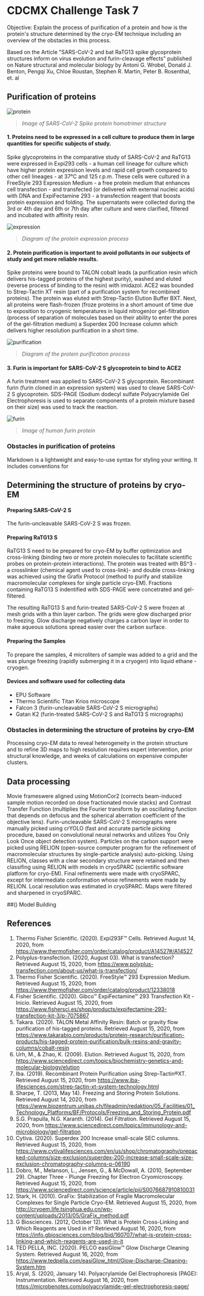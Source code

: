 # CDCMX Challenge Task 7

Objective: Explain the process of purification of a protein and how is the protein's structure determined by the cryo-EM technique including an overview of the obstacles in this process.

Based on the Article "SARS-CoV-2 and bat RaTG13 spike glycoprotein structures inform on virus evolution and furin-cleavage effects" published on Nature structural and molecular biology by Antoni G. Wrobel, Donald J. Benton, Pengqi Xu, Chloe Roustan, Stephen R. Martin, Peter B. Rosenthal, et. al

## Purification of proteins

![protein](https://upload.wikimedia.org/wikipedia/commons/e/e3/6VSB_spike_protein_SARS-CoV-2_homotrimer.png)
>*Image of SARS-CoV-2 Spike protein homotrimer structure*

#### 1. Proteins need to be expressed in a cell culture to produce them in large quantities for specific subjects of study. 

Spike glycoproteins in the comparative study of SARS-CoV-2 and RaTG13 were expressed in Expi293 cells - a human cell lineage for culture which have higher protein expresison levels and rapid cell growth compared to other cell lineages - at 37°C and 125 r.p.m. These cells were cultured in a FreeStyle 293 Expression Medium - a free protein medium that enhances cell transfection - and transfected (or delivered with external nucleic acids) with DNA and ExpiFectamine 293 - a transfection reagent that boosts protein expression and folding. The supernatants were collected during the 3rd or 4th day and 6th or 7th day after culture and were clarified, filtered and incubated with affinity resin.

![expression](https://www.leinco.com/wp-content/uploads/2019/08/ExpressionOfRecombinantProtein-01-2-1024x362.jpg)
>*Diagram of the protein expression process*

#### 2. Protein purification is important to avoid pollutants in our subjects of study and get more reliable results.

Spike proteins were bound to TALON cobalt leads (a purification resin which delivers his-tagged proteins of the highest purity), washed and eluted (reverse process of binding to the resin) with imidazol. ACE2 was bounded to Strep-Tactin XT resin (part of a purification system for recombined proteins). The protein was eluted with Strep-Tactin Elution Buffer BXT. Next, all proteins were flash-frozen (froze proteins in a short amount of time due to exposition to cryogenic temperatures in liquid nitrogen)or gel-filtration (process of separation of molecules based on their ability to enter the pores of the gel-filtration medium) a Superdex 200 Increase column which delivers higher resolution purification in a short time.

![purification](https://ruo.mbl.co.jp/bio/e/product/tag/images/purification/tagged_protein_purification_kit_procedure_summary.png)
>*Diagram of the protein purification process*

#### 3. Furin is important for SARS-CoV-2 S glycoprotein to bind to ACE2

A furin treatment was applied to SARS-CoV-2 S glycoprotein. Recombinant furin (furin cloned in an expression system) was used to cleave SARS-CoV-2 S glycoprotein. SDS-PAGE (Sodium dodecyl sulfate Polyacrylamide Gel Electrophoresis is used to separate components of a protein mixture based on their size) was used to track the reaction. 

![furin](https://www.researchgate.net/publication/309070939/figure/fig1/AS:560653511008256@1510681621348/Structure-of-the-furinRVKR-CMKNb14-complex-Human-furin-is-shown-as-surface.png)
>*Image of human furin protein*

### Obstacles in purification of proteins

Markdown is a lightweight and easy-to-use syntax for styling your writing. It includes conventions for

## Determining the structure of proteins by cryo-EM

#### Preparing SARS-CoV-2 S

The furin-uncleavable SARS-CoV-2 S was frozen.

#### Preparing RaTG13 S

RaTG13 S need to be prepared for cryo-EM by buffer optimization and cross-linking (binding two or more protein molecules to facilitate scientific probes on protein-protein interactions). The protein was treated with BS^3 - a crosslinker (chemical agent used to cross-link)- and double cross-linking was achieved using the Grafix Protocol (method to purify and stabilize macromolecular complexes for single particle cryo-EM). Fractions containing RaTG13 S indentified with SDS-PAGE were concetrated and gel-filtered.

The resulting RaTG13 S and furin-treated SARS-CoV-2 S were frozen at mesh grids with a thin layer carbon. The grids were glow discharged prior to freezing. Glow discharge negatively charges a carbon layer in order to make aqueous solutions spread easier over the carbon surface. 

#### Preparing the Samples

To prepare the samples, 4 microliters of sample was added to a grid and the was plunge freezing (rapidly submerging it in a cryogen) into liquid ethane - cryogen.

#### Devices and software used for collecting data

- EPU Software
- Thermo Scientific Titan Krios microscope
- Falcon 3 (furin-uncleavable SARS-CoV-2 S micrographs)
- Gatan K2 (furin-treated SARS-CoV-2 S and RaTG13 S micrographs)

### Obstacles in determining the structure of proteins by cryo-EM

Processing cryo-EM data to reveal heterogeneity in the protein structure and to refine 3D maps to high resolution requires expert intervention, prior structural knowledge, and weeks of calculations on expensive computer clusters.

## Data processing

Movie frameswere aligned using MotionCor2 (corrects beam-induced sample motion recorded on dose fractionated movie stacks) and Contrast Transfer Function (multiplies the Fourier transform by an oscillating function that depends on defocus and the spherical aberration coefficient of the objective lens). Furin-uncleavable SARS-CoV-2 S micrographs were manually picked using crYOLO (fast and accurate particle picking procedure, based on convolutional neural networks and utilizes You Only Look Once object detection system). Particles on the carbon support were picked using RELION (open-source computer program for the refinement of macromolecular structures by single-particle analysis) auto-picking. Using RELION, classes with a clear secondary structure were retained and then classifing using RELION with models in cryoSPARC (scientific software platform for cryo-EM). Final refinements were made with cryoSPARC, except for intermediate conformation whose refinements were made by RELION. Local resolution was estimated in cryoSPARC. Maps were filtered and sharpened in cryoSPARC.

##() Model Building



## References

1. Thermo Fisher Scientific. (2020). Expi293F™ Cells. Retrieved August 14, 2020, from https://www.thermofisher.com/order/catalog/product/A14527#/A14527
2. Polyplus-transfection. (2020, August 03). What is transfection? Retrieved August 15, 2020, from https://www.polyplus-transfection.com/about-us/what-is-transfection/
3. Thermo Fisher Scientific. (2020). FreeStyle™ 293 Expression Medium. Retrieved August 15, 2020, from https://www.thermofisher.com/order/catalog/product/12338018
4. Fisher Scientific. (2020). Gibco™&nbsp;ExpiFectamine™ 293 Transfection Kit - Inicio. Retrieved August 15, 2020, from https://www.fishersci.es/shop/products/expifectamine-293-transfection-kit-3/p-7075867
5. Takara. (2020). TALON Metal Affinity Resin: Batch or gravity flow purification of his-tagged proteins. Retrieved August 15, 2020, from https://www.takarabio.com/products/protein-research/purification-products/his-tagged-protein-purification/bulk-resins-and-gravity-columns/cobalt-resin
6. Urh, M., &amp; Zhao, K. (2009). Elution. Retrieved August 15, 2020, from https://www.sciencedirect.com/topics/biochemistry-genetics-and-molecular-biology/elution
7. Iba. (2019). Recombinant Protein Purification using Strep-Tactin®XT. Retrieved August 15, 2020, from https://www.iba-lifesciences.com/strep-tactin-xt-system-technology.html
8. Sharpe, T. (2013, May 14). Freezing and Storing Protein Solutions. Retrieved August 14, 2020, from https://www.biozentrum.unibas.ch/fileadmin/redaktion/05_Facilities/01_Technology_Platforms/BF/Protocols/Freezing_and_Storing_Protein.pdf
9. S.G. Prapulla, N.G. Karanth. (2014). Gel Filtration. Retrieved August 15, 2020, from https://www.sciencedirect.com/topics/immunology-and-microbiology/gel-filtration
10. Cytiva. (2020). Superdex 200 Increase small-scale SEC columns. Retrieved August 15, 2020, from https://www.cytivalifesciences.com/en/us/shop/chromatography/prepacked-columns/size-exclusion/superdex-200-increase-small-scale-size-exclusion-chromatography-columns-p-06190
11. Dobro, M., Melanson, L., Jensen, G., &amp; McDowall, A. (2010, September 29). Chapter Three - Plunge Freezing for Electron Cryomicroscopy. Retrieved August 15, 2020, from https://www.sciencedirect.com/science/article/pii/S0076687910810031
12. Stark, H. (2010). GraFix: Stabilization of Fragile Macromolecular Complexes for Single Particle Cryo-EM. Retrieved August 15, 2020, from http://cryoem.life.tsinghua.edu.cn/wp-content/uploads/2013/05/GraFix_method.pdf
13. G Biosciences. (2012, October 12). What is Protein Cross-Linking and Which Reagents are Used in it? Retrieved August 16, 2020, from https://info.gbiosciences.com/blog/bid/160707/what-is-protein-cross-linking-and-which-reagents-are-used-in-it
13. TED PELLA, INC. (2020). PELCO easiGlow™ Glow Discharge Cleaning System. Retrieved August 16, 2020, from https://www.tedpella.com/easiGlow_html/Glow-Discharge-Cleaning-System.htm
14. Aryal, S. (2020, January 14). Polyacrylamide Gel Electrophoresis (PAGE): Instrumentation. Retrieved August 16, 2020, from https://microbenotes.com/polyacrylamide-gel-electrophoresis-page/

